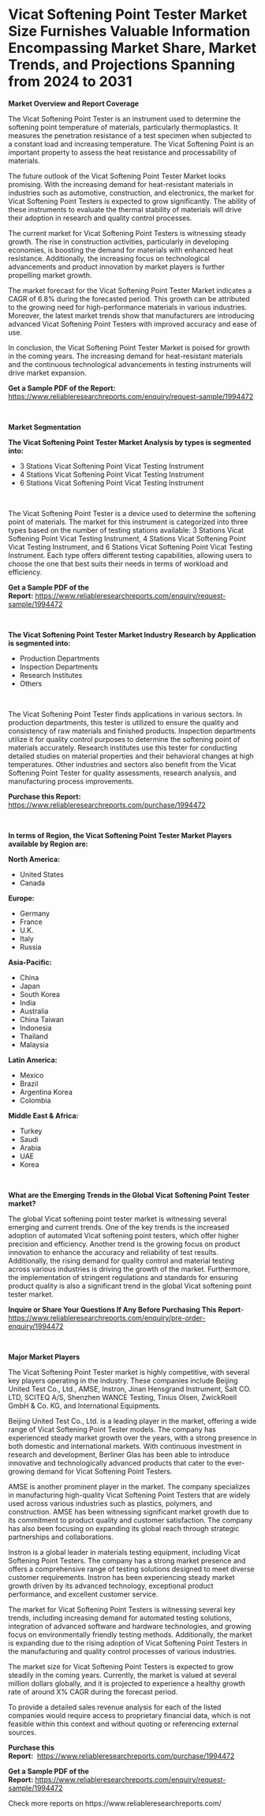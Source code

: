 <p><h1>Vicat Softening Point Tester Market Size Furnishes Valuable Information Encompassing Market Share, Market Trends, and Projections Spanning from 2024 to 2031</h1></p><p><strong>Market Overview and Report Coverage</strong></p>
<p><p>The Vicat Softening Point Tester is an instrument used to determine the softening point temperature of materials, particularly thermoplastics. It measures the penetration resistance of a test specimen when subjected to a constant load and increasing temperature. The Vicat Softening Point is an important property to assess the heat resistance and processability of materials.</p><p>The future outlook of the Vicat Softening Point Tester Market looks promising. With the increasing demand for heat-resistant materials in industries such as automotive, construction, and electronics, the market for Vicat Softening Point Testers is expected to grow significantly. The ability of these instruments to evaluate the thermal stability of materials will drive their adoption in research and quality control processes.</p><p>The current market for Vicat Softening Point Testers is witnessing steady growth. The rise in construction activities, particularly in developing economies, is boosting the demand for materials with enhanced heat resistance. Additionally, the increasing focus on technological advancements and product innovation by market players is further propelling market growth.</p><p>The market forecast for the Vicat Softening Point Tester Market indicates a CAGR of 6.8% during the forecasted period. This growth can be attributed to the growing need for high-performance materials in various industries. Moreover, the latest market trends show that manufacturers are introducing advanced Vicat Softening Point Testers with improved accuracy and ease of use.</p><p>In conclusion, the Vicat Softening Point Tester Market is poised for growth in the coming years. The increasing demand for heat-resistant materials and the continuous technological advancements in testing instruments will drive market expansion.</p></p>
<p><strong>Get a Sample PDF of the Report:</strong> <a href="https://www.reliableresearchreports.com/enquiry/request-sample/1994472">https://www.reliableresearchreports.com/enquiry/request-sample/1994472</a></p>
<p>&nbsp;</p>
<p><strong>Market Segmentation</strong></p>
<p><strong>The Vicat Softening Point Tester Market Analysis by types is segmented into:</strong></p>
<p><ul><li>3 Stations Vicat Softening Point Vicat Testing Instrument</li><li>4 Stations Vicat Softening Point Vicat Testing Instrument</li><li>6 Stations Vicat Softening Point Vicat Testing Instrument</li></ul></p>
<p>&nbsp;</p>
<p><p>The Vicat Softening Point Tester is a device used to determine the softening point of materials. The market for this instrument is categorized into three types based on the number of testing stations available: 3 Stations Vicat Softening Point Vicat Testing Instrument, 4 Stations Vicat Softening Point Vicat Testing Instrument, and 6 Stations Vicat Softening Point Vicat Testing Instrument. Each type offers different testing capabilities, allowing users to choose the one that best suits their needs in terms of workload and efficiency.</p></p>
<p><strong>Get a Sample PDF of the Report:</strong>&nbsp;<a href="https://www.reliableresearchreports.com/enquiry/request-sample/1994472">https://www.reliableresearchreports.com/enquiry/request-sample/1994472</a></p>
<p>&nbsp;</p>
<p><strong>The Vicat Softening Point Tester Market Industry Research by Application is segmented into:</strong></p>
<p><ul><li>Production Departments</li><li>Inspection Departments</li><li>Research Institutes</li><li>Others</li></ul></p>
<p>&nbsp;</p>
<p><p>The Vicat Softening Point Tester finds applications in various sectors. In production departments, this tester is utilized to ensure the quality and consistency of raw materials and finished products. Inspection departments utilize it for quality control purposes to determine the softening point of materials accurately. Research institutes use this tester for conducting detailed studies on material properties and their behavioral changes at high temperatures. Other industries and sectors also benefit from the Vicat Softening Point Tester for quality assessments, research analysis, and manufacturing process improvements.</p></p>
<p><strong>Purchase this Report:</strong>&nbsp; <a href="https://www.reliableresearchreports.com/purchase/1994472">https://www.reliableresearchreports.com/purchase/1994472</a></p>
<p>&nbsp;</p>
<p><strong>In terms of Region, the Vicat Softening Point Tester Market Players available by Region are:</strong></p>
<p>
    <p> <strong> North America: </strong>
        <ul>
            <li>United States</li>
            <li>Canada</li>
        </ul>
        </p> 
    <p> <strong> Europe: </strong>
        <ul>
            <li>Germany</li>
            <li>France</li>
            <li>U.K.</li>
            <li>Italy</li>
            <li>Russia</li>
        </ul>
        </p> 
    <p> <strong> Asia-Pacific: </strong>
        <ul>
            <li>China</li>
            <li>Japan</li>
            <li>South Korea</li>
            <li>India</li>
            <li>Australia</li>
            <li>China Taiwan</li>
            <li>Indonesia</li>
            <li>Thailand</li>
            <li>Malaysia</li>
        </ul>
        </p> 
    <p> <strong> Latin America: </strong>
        <ul>
            <li>Mexico</li>
            <li>Brazil</li>
            <li>Argentina Korea</li>
            <li>Colombia</li>
        </ul>
        </p> 
    <p> <strong> Middle East & Africa: </strong>
        <ul>
            <li>Turkey</li>
            <li>Saudi</li>
            <li>Arabia</li>
            <li>UAE</li>
            <li>Korea</li>
        </ul>
    </p>
    </p>
<p>&nbsp;</p>
<p><strong>What are the Emerging Trends in the Global Vicat Softening Point Tester market?</strong></p>
<p><p>The global Vicat softening point tester market is witnessing several emerging and current trends. One of the key trends is the increased adoption of automated Vicat softening point testers, which offer higher precision and efficiency. Another trend is the growing focus on product innovation to enhance the accuracy and reliability of test results. Additionally, the rising demand for quality control and material testing across various industries is driving the growth of the market. Furthermore, the implementation of stringent regulations and standards for ensuring product quality is also a significant trend in the global Vicat softening point tester market.</p></p>
<p><strong>Inquire or Share Your Questions If Any Before Purchasing This Report</strong>- <a href="https://www.reliableresearchreports.com/enquiry/pre-order-enquiry/1994472">https://www.reliableresearchreports.com/enquiry/pre-order-enquiry/1994472</a></p>
<p>&nbsp;</p>
<p><strong>Major Market Players</strong></p>
<p><p>The Vicat Softening Point Tester market is highly competitive, with several key players operating in the industry. These companies include Beijing United Test Co., Ltd., AMSE, Instron, Jinan Hensgrand Instrument, Salt CO. LTD, SCITEQ A/S, Shenzhen WANCE Testing, Tinius Olsen, ZwickRoell GmbH & Co. KG, and International Equipments. </p><p>Beijing United Test Co., Ltd. is a leading player in the market, offering a wide range of Vicat Softening Point Tester models. The company has experienced steady market growth over the years, with a strong presence in both domestic and international markets. With continuous investment in research and development, Berliner Glas has been able to introduce innovative and technologically advanced products that cater to the ever-growing demand for Vicat Softening Point Testers.</p><p>AMSE is another prominent player in the market. The company specializes in manufacturing high-quality Vicat Softening Point Testers that are widely used across various industries such as plastics, polymers, and construction. AMSE has been witnessing significant market growth due to its commitment to product quality and customer satisfaction. The company has also been focusing on expanding its global reach through strategic partnerships and collaborations.</p><p>Instron is a global leader in materials testing equipment, including Vicat Softening Point Testers. The company has a strong market presence and offers a comprehensive range of testing solutions designed to meet diverse customer requirements. Instron has been experiencing steady market growth driven by its advanced technology, exceptional product performance, and excellent customer service.</p><p>The market for Vicat Softening Point Testers is witnessing several key trends, including increasing demand for automated testing solutions, integration of advanced software and hardware technologies, and growing focus on environmentally friendly testing methods. Additionally, the market is expanding due to the rising adoption of Vicat Softening Point Testers in the manufacturing and quality control processes of various industries.</p><p>The market size for Vicat Softening Point Testers is expected to grow steadily in the coming years. Currently, the market is valued at several million dollars globally, and it is projected to experience a healthy growth rate of around X% CAGR during the forecast period.</p><p>To provide a detailed sales revenue analysis for each of the listed companies would require access to proprietary financial data, which is not feasible within this context and without quoting or referencing external sources.</p></p>
<p><strong>Purchase this Report:</strong>&nbsp;&nbsp;<a href="https://www.reliableresearchreports.com/purchase/1994472">https://www.reliableresearchreports.com/purchase/1994472</a></p>
<p></p>
<p><strong>Get a Sample PDF of the Report:</strong>&nbsp;<a href="https://www.reliableresearchreports.com/enquiry/request-sample/1994472">https://www.reliableresearchreports.com/enquiry/request-sample/1994472</a></p>
<p>Check more reports on https://www.reliableresearchreports.com/</p>
